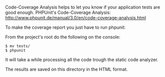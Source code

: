 Code-Coverage Analysis helps to let you know if your application tests are good enough.
PHPUnit's Code-Coverage Analysis: http://www.phpunit.de/manual/3.0/en/code-coverage-analysis.html

To make the coverage report you just have to run phpunit:

From the project's root do the following on the console:
```
$ mv tests/
$ phpunit
```

It will take a while processing all the code trough the static code analyzer.

The results are saved on this directory in the HTML format.
